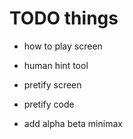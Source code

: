 # TODO things

- how to play screen

- human hint tool

- pretify screen

- pretify code

- add alpha beta minimax
